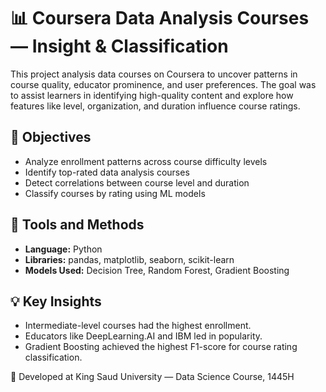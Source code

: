 
# 📊 Coursera Data Analysis Courses — Insight & Classification

This project analysis data  courses on Coursera to uncover patterns in course quality, educator prominence, and user preferences. The goal was to assist learners in identifying high-quality content and explore how features like level, organization, and duration influence course ratings.

## 📌 Objectives
- Analyze enrollment patterns across course difficulty levels
- Identify top-rated data analysis courses
- Detect correlations between course level and duration
- Classify courses by rating using ML models

## 🧠 Tools and Methods
- **Language:** Python
- **Libraries:** pandas, matplotlib, seaborn, scikit-learn
- **Models Used:** Decision Tree, Random Forest, Gradient Boosting

## 💡 Key Insights
- Intermediate-level courses had the highest enrollment.
- Educators like DeepLearning.AI and IBM led in popularity.
- Gradient Boosting achieved the highest F1-score for course rating classification.


🚀 Developed at King Saud University — Data Science Course, 1445H

